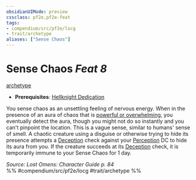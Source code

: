 ```yaml
---
obsidianUIMode: preview
cssclass: pf2e,pf2e-feat
tags:
- compendium/src/pf2e/locg
- trait/archetype
aliases: ["Sense Chaos"]
---
```

# Sense Chaos  *Feat 8*  
[archetype](/rules/traits/archetype.md)  

- **Prerequisites**: [Hellknight Dedication](/compendium/feats/hellknight-dedication-locg.md)

You sense chaos as an unsettling feeling of nervous energy. When in the presence of an aura of chaos that is [powerful or overwhelming](/rules/tables/alignment-aura.md), you eventually detect the aura, though you might not do so instantly and you can't pinpoint the location. This is a vague sense, similar to humans' sense of smell. A chaotic creature using a disguise or otherwise trying to hide its presence attempts a [Deception](/compendium/skills.md#Deception) check against your [Perception](/compendium/skills.md#Perception) DC to hide its aura from you. If the creature succeeds at its [Deception](/compendium/skills.md#Deception) check, it is temporarily immune to your Sense Chaos for 1 day.

*Source: Lost Omens: Character Guide p. 84*  
%% #compendium/src/pf2e/locg #trait/archetype %%